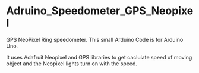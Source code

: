 ﻿# Adruino_Speedometer_GPS_Neopixel
 
GPS NeoPixel Ring speedometer. This small Arduino Code is for Arduino Uno.

It uses Adafruit Neopixel and GPS libraries to get caclulate speed of moving object and the Neopixel lights turn on with the speed.
